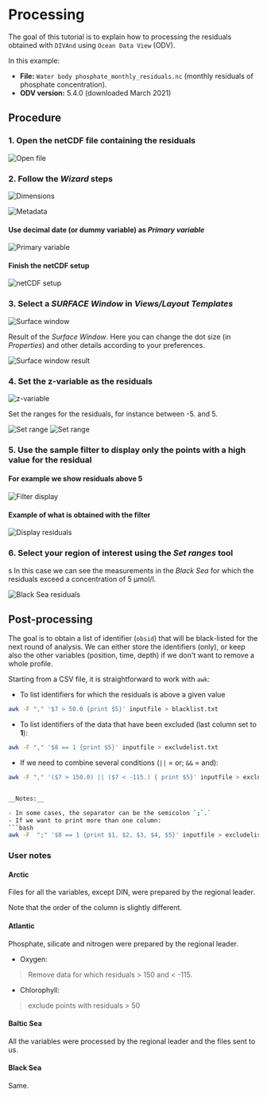 # Processing

The goal of this tutorial is to explain how to processing the residuals
obtained with `DIVAnd` using `Ocean Data View` (ODV).

In this example:
* __File:__ `Water body phosphate_monthly_residuals.nc` (monthly residuals of
	phosphate concentration).
* __ODV version:__ 5.4.0 (downloaded March 2021)


## Procedure

### 1. Open the netCDF file containing the residuals

![Open file](../figures/ODV-residuals/odv_res01.png "Open file")

### 2. Follow the _Wizard_ steps

![Dimensions](../figures/ODV-residuals/odv_res02.png "Dimensions")

![Metadata](../figures/ODV-residuals/odv_res03.png "Metadata")

#### Use decimal date (or dummy variable) as _Primary variable_
![Primary variable](../figures/ODV-residuals/odv_res04.png "Primary variable")

#### Finish the netCDF setup
![netCDF setup](../figures/ODV-residuals/odv_res05.png "netCDF setup")

### 3. Select a _SURFACE Window_ in _Views/Layout Templates_

![Surface window](../figures/ODV-residuals/odv_res06.png "Surface window")

Result of the _Surface Window_. Here you can change the dot size (in _Properties_) and other details according to your preferences.

![Surface window result](../figures/ODV-residuals/odv_res07.png "Surface window result")

### 4. Set the z-variable as the residuals

![z-variable](../figures/ODV-residuals/odv_res08.png "z-variable")

Set the ranges for the residuals, for instance between -5. and 5.

![Set range](../figures/ODV-residuals/odv_res10.png "Set range")
![Set range](../figures/ODV-residuals/odv_res11.png "Set range")

### 5. Use the sample filter to display only the points with a high value for the residual

#### For example we show residuals above 5
![Filter display](../figures/ODV-residuals/odv_res12.png "Filter display")

#### Example of what is obtained with the filter
![Display residuals](../figures/ODV-residuals/odv_res13.png "Display residuals")

### 6. Select your region of interest using the _Set ranges_ tool
s
In this case we can see the measurements in the _Black Sea_ for which the residuals exceed a concentration of 5 µmol/l.

![Black Sea residuals](../figures/ODV-residuals/odv_res14.png "Black Sea")


## Post-processing

The goal is to obtain a list of identifier (`obsid`) that will be black-listed
for the next round of analysis. We can either store the identifiers (only), or
keep also the other variables (position, time, depth) if we don't want to remove a whole
profile.

Starting from a CSV file, it is straightforward to work with `awk`:

* To list identifiers for which the residuals is above a given value
```bash
awk -F "," '$7 > 50.0 {print $5}' inputfile > blacklist.txt
```

* To list identifiers of the data that have been excluded (last column set to __1__):
```bash
awk -F "," '$8 == 1 {print $5}' inputfile > excludelist.txt
```

* If we need to combine several conditions (`||` = or; `&&` = and):
```bash
awk -F "," '($7 > 150.0) || ($7 < -115.) { print $5}' inputfile > excludelist.txt


__Notes:__

- In some cases, the separator can be the semicolon `;`.`
- If we want to print more than one column:
```bash
awk -F  ";" '$8 == 1 {print $1, $2, $3, $4, $5}' inputfile > excludelist.txt
```


### User notes

#### Arctic

Files for all the variables, except DIN, were prepared by the regional leader.

Note that the order of the column is slightly different.

#### Atlantic
Phosphate, silicate and nitrogen were prepared by the regional leader.

* Oxygen:
> Remove data for which residuals > 150 and < -115.

* Chlorophyll:
> exclude points with residuals > 50

#### Baltic Sea
All the variables were processed by the regional leader and the files sent to us.

#### Black Sea
Same.

